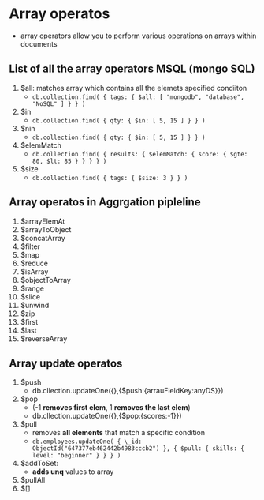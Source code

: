 # Array operatos

- array operators allow you to perform various operations on arrays within documents

## List of all the array operators MSQL (mongo SQL)

1. $all: matches array which contains all the elemets specified condiiton
   - `db.collection.find( { tags: { $all: [ "mongodb", "database", "NoSQL" ] } } )`
2. $in
   - `db.collection.find( { qty: { $in: [ 5, 15 ] } } )`
3. $nin
   - `db.collection.find( { qty: { $in: [ 5, 15 ] } } )`
4. $elemMatch
   - `db.collection.find( { results: { $elemMatch: { score: { $gte: 80, $lt: 85 } } } } )`
5. $size
   - `db.collection.find( { tags: { $size: 3 } } )`

## Array operatos in Aggrgation pipleline

1. $arrayElemAt
2. $arrayToObject
3. $concatArray
4. $filter
5. $map
6. $reduce
7. $isArray
8. $objectToArray
9. $range
10. $slice
11. $unwind
12. $zip
13. $first
14. $last
15. $reverseArray

## Array update operatos

1. $push
   - db.cllection.updateOne({},{$push:{arrauFieldKey:anyDS}})
2. $pop
   - (-1 **removes first elem**, 1 **removes the last elem**)
   - db.cllection.updateOne({},{$pop:{scores:-1}})
3. $pull
   - removes **all elements** that match a specific condition
   - `db.employees.updateOne(
{ \_id: ObjectId("647377eb462442b4983cccb2") },
{ $pull: { skills: { level: "beginner" } } }
)`
4. $addToSet:
   - **adds unq** values to array
5. $pullAll
6. $[]
